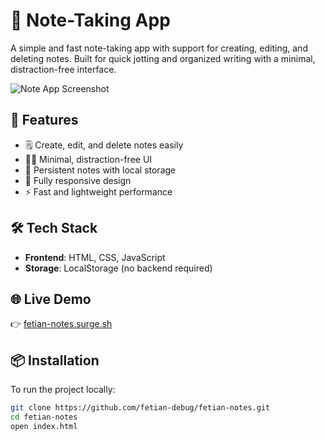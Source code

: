 # 📝 Note-Taking App

A simple and fast note-taking app with support for creating, editing, and deleting notes. Built for quick jotting and organized writing with a minimal, distraction-free interface.

![Note App Screenshot](/note.png?height=300&width=500)

## 🚀 Features

- 🗒️ Create, edit, and delete notes easily
- 🧘‍♂️ Minimal, distraction-free UI
- 💾 Persistent notes with local storage
- 📱 Fully responsive design
- ⚡ Fast and lightweight performance

## 🛠️ Tech Stack

- **Frontend**: HTML, CSS, JavaScript
- **Storage**: LocalStorage (no backend required)

## 🌐 Live Demo

👉 [fetian-notes.surge.sh](http://fetian-notes.surge.sh/)

## 📦 Installation

To run the project locally:

```bash
git clone https://github.com/fetian-debug/fetian-notes.git
cd fetian-notes
open index.html
